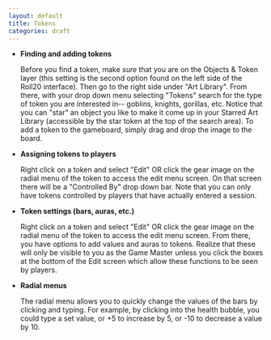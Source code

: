 ```yaml
---
layout: default
title: Tokens
categories: draft
---
```


* __Finding and adding tokens__

  Before you find a token, make _sure_ that you are on the Objects & Token layer (this setting is the second option found on the left side of the Roll20 interface).  Then go to the right side under "Art Library".  From there, with your drop down menu selecting "Tokens" search  for the type of token you are interested in-- goblins, knights, gorillas, etc.  Notice that you can "star" an object you like to make it come up in your Starred Art Library (accessible by the star token at the top of the search area).  To add a token to the gameboard, simply drag and drop the image to the board.

* __Assigning tokens to players__

  Right click on a token and select "Edit" OR click the gear image on the radial menu of the token to access the edit menu screen.  On that screen there will be a "Controlled By" drop down bar.  Note that you can only have tokens controlled by players that have actually entered a session.

* __Token settings (bars, auras, etc.)__

  Right click on a token and select "Edit" OR click the gear image on the radial menu of the token to access the edit menu screen.  From there, you have options to add values and auras to tokens.  Realize that these will only be visible to you as the Game Master unless you click the boxes at the bottom of the Edit screen which allow these functions to be seen by players.  

* __Radial menus__

  The radial menu allows you to quickly change the values of the bars by clicking and typing. For example, by clicking into the health bubble, you could type a set value, or +5 to increase by 5, or -10 to decrease a value by 10. 